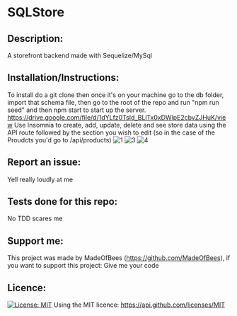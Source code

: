 # SQLStore 

    
## Description: 
 A storefront backend made with Sequelize/MySql 


    
## Installation/Instructions: 
 To install do a git clone then once it's on your machine go to the db folder, import that schema file, then go to the root of the repo and run "npm run seed" and then npm start to start up the server. 
 https://drive.google.com/file/d/1dYLfz0TsId_BLlTx0xDWlpE2cbvZJHuK/view
 Use Insomnia to create, add, update, delete and see store data using the  API route followed by the section you wish to edit (so in the case of the Proudcts you'd go to /api/products) ![1](https://user-images.githubusercontent.com/9198297/201371220-9241221d-9451-48f9-82d9-29259def80a9.jpg)
![3](https://user-images.githubusercontent.com/9198297/201371223-31e05354-a809-4536-b995-03913cd7f9eb.jpg)
![4](https://user-images.githubusercontent.com/9198297/201371225-a8b36224-6e2c-43a3-b66f-da3140a7a096.jpg)


    
## Report an issue: 
 Yell really loudly at me 

    
## Tests done for this repo:
 No TDD scares me 

    
## Support me: 
 This project was made by MadeOfBees (https://github.com/MadeOfBees), if you want to support this project: Give me your code

    
## Licence: 
 [![License: MIT](https://img.shields.io/badge/License-MIT-yellow.svg)](https://opensource.org/licenses/MIT)
 Using the MIT licence: https://api.github.com/licenses/MIT 
